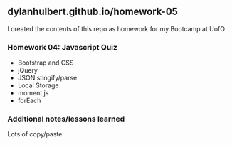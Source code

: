 ## dylanhulbert.github.io/homework-05
I created the contents of this repo as homework for my Bootcamp at UofO
### Homework 04: Javascript Quiz
* Bootstrap and CSS
* jQuery
* JSON stingify/parse
* Local Storage
* moment.js
* forEach
### Additional notes/lessons learned
Lots of copy/paste